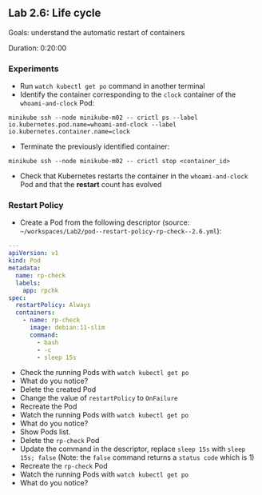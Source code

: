 
## Lab 2.6: Life cycle

Goals: understand the automatic restart of containers

Duration: 0:20:00

### Experiments

- Run `watch kubectl get po` command in another terminal
- Identify the container corresponding to the `clock` container of the `whoami-and-clock` Pod:
```shell
minikube ssh --node minikube-m02 -- crictl ps --label io.kubernetes.pod.name=whoami-and-clock --label io.kubernetes.container.name=clock
```
- Terminate the previously identified container:
```shell
minikube ssh --node minikube-m02 -- crictl stop <container_id>
```
- Check that Kubernetes restarts the container in the `whoami-and-clock` Pod and that the __restart__ count has evolved

### Restart Policy

- Create a Pod from the following descriptor (source: `~/workspaces/Lab2/pod--restart-policy-rp-check--2.6.yml`):

```yaml
---
apiVersion: v1
kind: Pod
metadata:
  name: rp-check
  labels:
    app: rpchk
spec:
  restartPolicy: Always
  containers:
    - name: rp-check
      image: debian:11-slim
      command:
        - bash
        - -c
        - sleep 15s
```

- Check the running Pods with `watch kubectl get po`
- What do you notice?
- Delete the created Pod
- Change the value of `restartPolicy` to `OnFailure`
- Recreate the Pod
- Watch the running Pods with `watch kubectl get po`
- What do you notice?
- Show Pods list.
- Delete the `rp-check` Pod
- Update the command in the descriptor, replace `sleep 15s` with `sleep 15s; false` (Note: the `false` command returns a `status code` which is 1)
- Recreate the `rp-check` Pod
- Watch the running Pods with `watch kubectl get po`
- What do you notice?

<div class="pb"></div>
